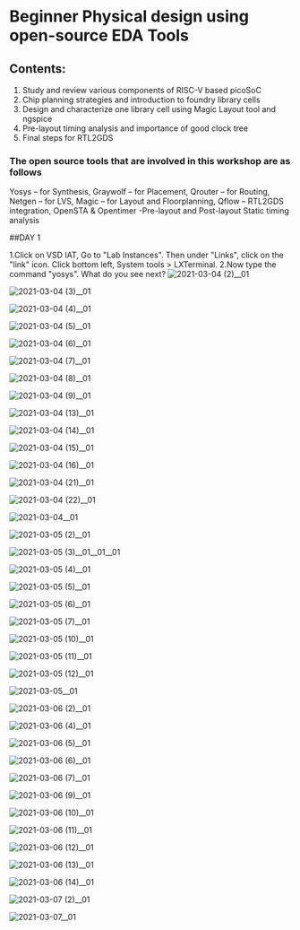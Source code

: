 # Beginner Physical design using open-source EDA Tools
## Contents:
1. Study and review various components of RISC-V based picoSoC
2. Chip planning strategies and introduction to foundry library cells
3. Design and characterize one library cell using Magic Layout tool and ngspice
4. Pre-layout timing analysis and importance of good clock tree
5. Final steps for RTL2GDS

### The open source tools that are involved in this workshop are as follows

Yosys – for Synthesis, 
Graywolf – for Placement, 
Qrouter – for Routing, 
Netgen – for LVS, 
Magic – for Layout and Floorplanning, 
Qflow – RTL2GDS integration, 
OpenSTA & Opentimer -Pre-layout and Post-layout Static timing analysis

##DAY 1

1.Click on VSD IAT, Go to "Lab Instances". Then under "Links", click on the "link" icon. Click bottom left, System tools > LXTerminal. 2.Now type the command "yosys". What do you see next?
![2021-03-04 (2)__01](https://user-images.githubusercontent.com/71768466/110245092-e25d2600-7f87-11eb-96e2-213f538528ac.png)

![2021-03-04 (3)__01](https://user-images.githubusercontent.com/71768466/110245096-e6894380-7f87-11eb-9c6c-d2400af7f24e.png)

![2021-03-04 (4)__01](https://user-images.githubusercontent.com/71768466/110245099-e9843400-7f87-11eb-92ee-1bff620c3945.png)

![2021-03-04 (5)__01](https://user-images.githubusercontent.com/71768466/110245103-ebe68e00-7f87-11eb-80e6-394f2e8e833c.png)

![2021-03-04 (6)__01](https://user-images.githubusercontent.com/71768466/110245107-ef7a1500-7f87-11eb-9f72-04836b15196c.png)

![2021-03-04 (7)__01](https://user-images.githubusercontent.com/71768466/110245110-f143d880-7f87-11eb-869e-65c524efedaa.png)

![2021-03-04 (8)__01](https://user-images.githubusercontent.com/71768466/110245115-f43ec900-7f87-11eb-8df2-edf87604e878.png)

![2021-03-04 (9)__01](https://user-images.githubusercontent.com/71768466/110245118-f6088c80-7f87-11eb-8cb9-0d297ac3ae57.png)

![2021-03-04 (13)__01](https://user-images.githubusercontent.com/71768466/110245122-f99c1380-7f87-11eb-9561-a4811de0fca1.png)

![2021-03-04 (14)__01](https://user-images.githubusercontent.com/71768466/110245124-fbfe6d80-7f87-11eb-9332-a7051b6ec5f5.png)

![2021-03-04 (15)__01](https://user-images.githubusercontent.com/71768466/110245127-fef95e00-7f87-11eb-81b0-8ec037e12c6b.png)

![2021-03-04 (16)__01](https://user-images.githubusercontent.com/71768466/110245132-01f44e80-7f88-11eb-87c7-f8a5603adbde.png)

![2021-03-04 (21)__01](https://user-images.githubusercontent.com/71768466/110245139-0587d580-7f88-11eb-8516-3ebb9f999ed0.png)

![2021-03-04 (22)__01](https://user-images.githubusercontent.com/71768466/110245140-07ea2f80-7f88-11eb-9695-fb483d5304f4.png)

![2021-03-04__01](https://user-images.githubusercontent.com/71768466/110245144-09b3f300-7f88-11eb-8d11-56a3e05ca7b5.png)

![2021-03-05 (2)__01](https://user-images.githubusercontent.com/71768466/110245155-10426a80-7f88-11eb-8618-c2b922539ce7.png)

![2021-03-05 (3)__01__01__01](https://user-images.githubusercontent.com/71768466/110245158-133d5b00-7f88-11eb-962f-3c05a69a7f41.png)

![2021-03-05 (4)__01](https://user-images.githubusercontent.com/71768466/110245165-159fb500-7f88-11eb-807d-324f30089e75.png)

![2021-03-05 (5)__01](https://user-images.githubusercontent.com/71768466/110245168-1afcff80-7f88-11eb-87a8-1e4371f38e50.png)

![2021-03-05 (6)__01](https://user-images.githubusercontent.com/71768466/110245174-1df7f000-7f88-11eb-8c0b-be95a1b654b0.png)

![2021-03-05 (7)__01](https://user-images.githubusercontent.com/71768466/110245175-205a4a00-7f88-11eb-8226-f6451faee642.png)

![2021-03-05 (10)__01](https://user-images.githubusercontent.com/71768466/110245180-26502b00-7f88-11eb-97d0-d50449b5a310.png)

![2021-03-05 (11)__01](https://user-images.githubusercontent.com/71768466/110245184-28b28500-7f88-11eb-9948-20e176caef3e.png)

![2021-03-05 (12)__01](https://user-images.githubusercontent.com/71768466/110245188-2b14df00-7f88-11eb-9739-e08a6a2d1cb8.png)

![2021-03-05__01](https://user-images.githubusercontent.com/71768466/110245190-2e0fcf80-7f88-11eb-8508-e001c230d122.png)

![2021-03-06 (2)__01](https://user-images.githubusercontent.com/71768466/110245194-349e4700-7f88-11eb-9ec4-5e8f00628828.png)

![2021-03-06 (4)__01](https://user-images.githubusercontent.com/71768466/110245198-3700a100-7f88-11eb-809a-8fe739b20dd1.png)

![2021-03-06 (5)__01](https://user-images.githubusercontent.com/71768466/110245201-3962fb00-7f88-11eb-8c64-f7a22acfcf5b.png)

![2021-03-06 (6)__01](https://user-images.githubusercontent.com/71768466/110245204-3bc55500-7f88-11eb-9878-f227d7ae7f8e.png)

![2021-03-06 (7)__01](https://user-images.githubusercontent.com/71768466/110245207-3e27af00-7f88-11eb-895b-06edcbc982dc.png)

![2021-03-06 (9)__01](https://user-images.githubusercontent.com/71768466/110245215-42ec6300-7f88-11eb-8c00-a318c03d4020.png)

![2021-03-06 (10)__01](https://user-images.githubusercontent.com/71768466/110245221-44b62680-7f88-11eb-9afd-d2246dfa2087.png)

![2021-03-06 (11)__01](https://user-images.githubusercontent.com/71768466/110245225-47188080-7f88-11eb-8444-ee8160ab85e3.png)

![2021-03-06 (12)__01](https://user-images.githubusercontent.com/71768466/110245229-4a137100-7f88-11eb-8c1e-e49ff656bc72.png)

![2021-03-06 (13)__01](https://user-images.githubusercontent.com/71768466/110245235-4d0e6180-7f88-11eb-8b45-7b719937731c.png)

![2021-03-06 (14)__01](https://user-images.githubusercontent.com/71768466/110245238-50095200-7f88-11eb-875b-e194d7339daa.png)

![2021-03-07 (2)__01](https://user-images.githubusercontent.com/71768466/110245244-5b5c7d80-7f88-11eb-998f-43908e5fe7a5.png)

![2021-03-07__01](https://user-images.githubusercontent.com/71768466/110245248-5e576e00-7f88-11eb-98de-1c83f38e32e9.png)



